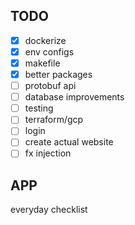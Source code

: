 
## TODO
- [x] dockerize
- [x] env configs
- [x] makefile
- [x] better packages
- [ ] protobuf api
- [ ] database improvements
- [ ] testing
- [ ] terraform/gcp
- [ ] login
- [ ] create actual website
- [ ] fx injection

## APP
everyday checklist

